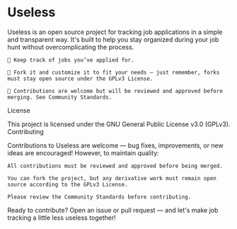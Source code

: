 # Useless

Useless is an open source project for tracking job applications in a simple and transparent way.
It's built to help you stay organized during your job hunt without overcomplicating the process.

    📄 Keep track of jobs you’ve applied for.

    🚀 Fork it and customize it to fit your needs — just remember, forks must stay open source under the GPLv3 License.

    🤝 Contributions are welcome but will be reviewed and approved before merging. See Community Standards.

License

This project is licensed under the GNU General Public License v3.0 (GPLv3).
Contributing

Contributions to Useless are welcome — bug fixes, improvements, or new ideas are encouraged!
However, to maintain quality:

    All contributions must be reviewed and approved before being merged.

    You can fork the project, but any derivative work must remain open source according to the GPLv3 License.

    Please review the Community Standards before contributing.

Ready to contribute? Open an issue or pull request — and let's make job tracking a little less useless together!

